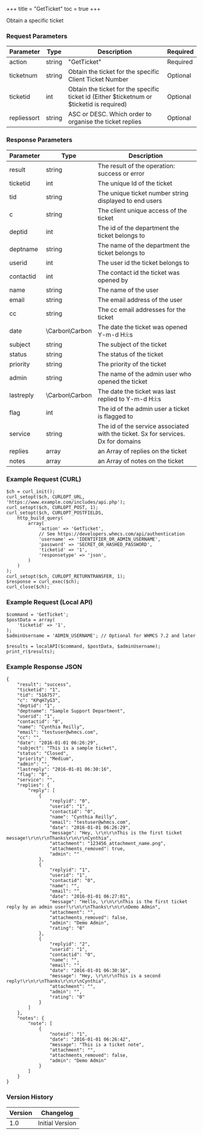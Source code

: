 +++
title = "GetTicket"
toc = true
+++

Obtain a specific ticket

### Request Parameters

| Parameter | Type | Description | Required |
| --------- | ---- | ----------- | -------- |
| action | string | "GetTicket" | Required |
| ticketnum | string | Obtain the ticket for the specific Client Ticket Number | Optional |
| ticketid | int | Obtain the ticket for the specific ticket id (Either $ticketnum or $ticketid is required) | Optional |
| repliessort | string | ASC or DESC. Which order to organise the ticket replies | Optional |

### Response Parameters

| Parameter | Type | Description |
| --------- | ---- | ----------- |
| result | string | The result of the operation: success or error |
| ticketid | int | The unique Id of the ticket |
| tid | string | The unique ticket number string displayed to end users |
| c | string | The client unique access of the ticket |
| deptid | int | The id of the department the ticket belongs to |
| deptname | string | The name of the department the ticket belongs to |
| userid | int | The user id the ticket belongs to |
| contactid | int | The contact id the ticket was opened by |
| name | string | The name of the user |
| email | string | The email address of the user |
| cc | string | The cc email addresses for the ticket |
| date | \Carbon\Carbon | The date the ticket was opened Y-m-d H:i:s |
| subject | string | The subject of the ticket |
| status | string | The status of the ticket |
| priority | string | The priority of the ticket |
| admin | string | The name of the admin user who opened the ticket |
| lastreply | \Carbon\Carbon | The date the ticket was last replied to Y-m-d H:i:s |
| flag | int | The id of the admin user a ticket is flagged to |
| service | string | The id of the service associated with the ticket. Sx for services. Dx for domains |
| replies | array | an Array of replies on the ticket |
| notes | array | an Array of notes on the ticket |


### Example Request (CURL)

```
$ch = curl_init();
curl_setopt($ch, CURLOPT_URL, 'https://www.example.com/includes/api.php');
curl_setopt($ch, CURLOPT_POST, 1);
curl_setopt($ch, CURLOPT_POSTFIELDS,
    http_build_query(
        array(
            'action' => 'GetTicket',
            // See https://developers.whmcs.com/api/authentication
            'username' => 'IDENTIFIER_OR_ADMIN_USERNAME',
            'password' => 'SECRET_OR_HASHED_PASSWORD',
            'ticketid' => '1',
            'responsetype' => 'json',
        )
    )
);
curl_setopt($ch, CURLOPT_RETURNTRANSFER, 1);
$response = curl_exec($ch);
curl_close($ch);
```


### Example Request (Local API)

```
$command = 'GetTicket';
$postData = array(
    'ticketid' => '1',
);
$adminUsername = 'ADMIN_USERNAME'; // Optional for WHMCS 7.2 and later

$results = localAPI($command, $postData, $adminUsername);
print_r($results);
```


### Example Response JSON

```
{
    "result": "success",
    "ticketid": "1",
    "tid": "516757",
    "c": "KPqH7yG3",
    "deptid": "1",
    "deptname": "Sample Support Department",
    "userid": "1",
    "contactid": "0",
    "name": "Cynthia Reilly",
    "email": "testuser@whmcs.com",
    "cc": "",
    "date": "2016-01-01 06:26:29",
    "subject": "This is a sample ticket",
    "status": "Closed",
    "priority": "Medium",
    "admin": "",
    "lastreply": "2016-01-01 06:30:16",
    "flag": "0",
    "service": "",
    "replies": {
        "reply": [
            {
                "replyid": "0",
                "userid": "1",
                "contactid": "0",
                "name": "Cynthia Reilly",
                "email": "testuser@whmcs.com",
                "date": "2016-01-01 06:26:29",
                "message": "Hey, \r\n\r\nThis is the first ticket message!\r\n\r\nThanks\r\n\r\nCynthia",
                "attachment": "123456_attachment_name.png",
                "attachments_removed": true,
                "admin": ""
            },
            {
                "replyid": "1",
                "userid": "1",
                "contactid": "0",
                "name": "",
                "email": "",
                "date": "2016-01-01 06:27:01",
                "message": "Hello, \r\n\r\nThis is the first ticket reply by an admin user!\r\n\r\nThanks\r\n\r\nDemo Admin",
                "attachment": "",
                "attachments_removed": false,
                "admin": "Demo Admin",
                "rating": "0"
            },
            {
                "replyid": "2",
                "userid": "1",
                "contactid": "0",
                "name": "",
                "email": "",
                "date": "2016-01-01 06:30:16",
                "message": "Hey, \r\n\r\nThis is a second reply!\r\n\r\nThanks\r\n\r\nCynthia",
                "attachment": "",
                "admin": "",
                "rating": "0"
            }
        ]
    },
    "notes": {
        "note": [
            {
                "noteid": "1",
                "date": "2016-01-01 06:26:42",
                "message": "This is a ticket note",
                "attachment": "",
                "attachments_removed": false,
                "admin": "Demo Admin"
            }
        ]
    }
}
```


### Version History

| Version | Changelog |
| ------- | --------- |
| 1.0 | Initial Version |
